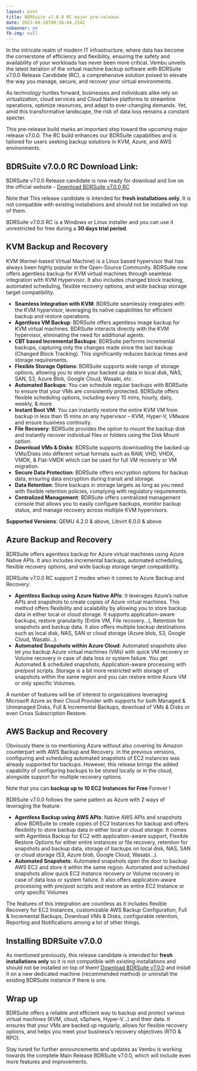 ```yaml
---
layout: post
title: BDRSuite v7.0.0 RC major pre-release
date: 2023-08-28T09:58:04.234Z
nobanner: no
fb-img: null
---
```

In the intricate realm of modern IT infrastructure, where data has become the cornerstone of efficiency and flexibility, ensuring the safety and availability of your workloads has never been more critical. Vembu unveils the latest iteration of the virtual machine backup software with BDRSuite v7.0.0 Release Candidate (RC), a comprehensive solution poised to elevate the way you manage, secure, and recover your virtual environments.

As technology hurtles forward, businesses and individuals alike rely on virtualization, cloud services and Cloud Native platforms to streamline operations, optimize resources, and adapt to ever-changing demands. Yet, amid this transformative landscape, the risk of data loss remains a constant specter.

This pre-release build marks an important step toward the upcoming major release v7.0.0. The RC build enhances our BDRSuite capabilities and is tailored for users seeking backup solutions in KVM, Azure, and AWS environments.

## BDRSuite v7.0.0 RC Download Link:

BDRSuite v7.0.0 Release candidate is now ready for download and live on the official website - [Download BDRSuite v7.0.0 RC](https://www.bdrsuite.com/bdrsuite-v7-0-0-release-candidate/)

Note that This release candidate is intended for **fresh installations only**. It is not compatible with existing installations and should not be installed on top of them.

BDRSuite v7.0.0 RC is a Windows or Linux installer and you can use it unrestricted for free during a **30 days trial period**.

## KVM Backup and Recovery

KVM (Kernel-based Virtual Machine) is a Linux based hypervisor that has always been highly popular in the Open-Source Community. BDRSuite now offers agentless backup for KVM virtual machines through seamless integration with KVM Hypervisor. It also includes changed block tracking, automated scheduling, flexible recovery options, and wide backup storage target compatibility.

* **Seamless Integration with KVM**: BDRSuite seamlessly integrates with the KVM hypervisor, leveraging its native capabilities for efficient backup and restore operations.
* **Agentless VM Backup**: BDRSuite offers agentless image backup for KVM virtual machines. BDRSuite interacts directly with the KVM hypervisor, eliminating the need for additional agents.
* **CBT based Incremental Backups**: BDRSuite performs incremental backups, capturing only the changes made since the last backup (Changed Block Tracking). This significantly reduces backup times and storage requirements.
* **Flexible Storage Options**: BDRSuite supports wide range of storage options, allowing you to store your backed up data in local disk, NAS, SAN, S3, Azure Blob, Google Cloud, Wasabi, etc.
* **Automated Backups**: You can schedule regular backups with BDRSuite to ensure that your VMs are consistently protected. BDRSuite offers flexible scheduling options, including every 15 mins, hourly, daily, weekly, & more.
* **Instant Boot VM**: You can instantly restore the entire KVM VM from backup in less than 15 mins on any hypervisor – KVM, Hyper-V, VMware and ensure business continuity.
* **File Recovery**: BDRSuite provides the option to mount the backup disk and instantly recover individual files or folders using the Disk Mount option.
* **Download VMs & Disks**: BDRSuite supports downloading the backed up VMs/Disks into different virtual formats such as RAW, VHD, VHDX, VMDK, & Flat-VMDK which can be used for full VM recovery or VM migration.
* **Secure Data Protection**: BDRSuite offers encryption options for backup data, ensuring data encryption during transit and storage.
* **Data Retention**: Store backups in storage targets as long as you need with flexible retention policies, complying with regulatory requirements.
* **Centralized Management**: BDRSuite offers centralized management console that allows you to easily configure backups, monitor backup status, and manage recovery across multiple KVM hypervisors.

**Supported Versions**: QEMU 4.2.0 & above, Libvirt 6.0.0 & above

## Azure Backup and Recovery

BDRSuite offers agentless backup for Azure virtual machines using Azure Native APIs. It also includes incremental backups, automated scheduling, flexible recovery options, and wide backup storage target compatibility.

BDRSuite v7.0.0 RC support 2 modes when it comes to Azure Backup and Recovery:

* **Agentless Backup using Azure Native APIs**: It leverages Azure’s native APIs and snapshots to create copies of Azure virtual machines. This method offers flexibility and scalability by allowing you to store backup data in either local or cloud storage. It supports application-aware backups, restore granularity (Entire VM, File recovery...), Retention for snapshots and backup data. It also offers multiple backup destinations such as local disk, NAS, SAN or cloud storage (Azure blob, S3, Google Cloud, Wasabi...).
* **Automated Snapshots within Azure Cloud**: Automated snapshots also let you backup  Azure virtual machines (VMs) with quick VM recovery or Volume recovery in case of data loss or system failure. You get Automated & scheduled snapshots, Application-aware processing with pre/post scripts. Storage is a bit more restricted with storage of snapshots within the same region and you can restore entire Azure VM or only specific Volumes.

A number of features will be of interest to organizations leveraging Microsoft Azure as their Cloud Provider with supports for both Managed & Unmanaged Disks, Full & Incremental Backups, download of VMs & Disks or even Cross Subscription Restore.

## AWS Backup and Recovery

Obviously there is no mentioning Azure without also covering its Amazon counterpart with AWS Backup and Recovery. In the previous versions, configuring and scheduling automated snapshots of EC2 instances was already supported for backups. However, this release brings the added capability of configuring backups to be stored locally or in the cloud, alongside support for multiple recovery options.

Note that you can **backup up to 10 EC2 Instances for Free** Forever !

BDRSuite v7.0.0 follows the same pattern as Azure with 2 ways of leveraging the feature:

* **Agentless Backup using AWS APIs**: Native AWS APIs and snapshots allow BDRSuite to create copies of EC2 Instances for backup and offers flexibility to store backup data in either local or cloud storage. It comes with Agentless Backup for EC2 with application-aware support, Flexible Restore Options for either entire instances or file recovery, retention for snapshots and backup data, storage of backups on local disk, NAS, SAN or cloud storage (S3, Azure blob, Google Cloud, Wasabi...).
* **Automated Snapshots**: Automated snapshots open the door to backup AWS EC2 and store it within the same region. Automated and scheduled snapshots allow quick EC2 Instance recovery or Volume recovery in case of data loss or system failure. It also offers application-aware processing with pre/post scripts and restore as entire EC2 Instance or only specific Volumes

The features of this integration are countless as it includes flexible Recovery for EC2 Instances, customizable AWS Backup Configuration, Full & Incremental Backups, Download VMs & Disks, configurable retention, Reporting and Notifications among a lot of other things.

## Installing BDRSuite v7.0.0

As mentioned previously, this release candidate is intended for **fresh installations only** so it is not compatible with existing installations and should not be installed on top of them! [Download BDRSuite v7.0.0](https://www.bdrsuite.com/kvm-backup/#) and install it on a new dedicated machine (recommended method) or uninstall the existing BDRSuite instance if there is one.

## Wrap up 

BDRSuite offers a reliable and efficient way to backup and protect various virtual machines (KVM, cloud, vSphere, Hyper-V...) and their data. It ensures that your VMs are backed up regularly, allows for flexible recovery options, and helps you meet your business’s recovery objectives (RTO & RPO).

Stay tuned for further announcements and updates as Vembu is working towards the complete Main Release BDRSuite v7.0.0, which will include even more features and improvements.